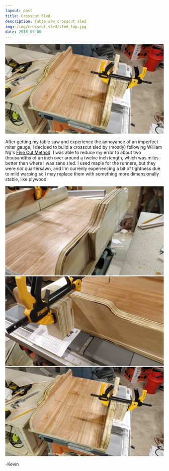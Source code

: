 ```yaml
---
layout: post
title: Crosscut Sled
description: Table saw crosscut sled
img: /img/crosscut_sled/sled_top.jpg
date: 2018_05_06
---
```


<div class="img_row">
    <img class="col three" src="/img/crosscut_sled/sled_top.jpg"/>
</div>

After getting my table saw and experience the annoyance of an imperfect miter gauge, I decided to build a crosscut sled by (mostly) following William Ng's [Five Cut Method](https://www.youtube.com/watch?v=UbG-n--LFgQ).  I was able to reduce my error to about two thousandths of an inch over around a twelve inch length, which was miles better than where I was sans sled.  I used maple for the runners, but they were *not* quartersawn, and I'm currenly experiencing a bit of tightness due to mild warping so I may replace them with something more dimensionally stable, like plywood.

<div class="img_row_tall">
    <img class="col three" src="/img/crosscut_sled/sled_front.jpg"/>
</div>
<div class="img_row_tall">
    <img class="col three" src="/img/crosscut_sled/sled_rear.jpg"/>
</div>
<div class="img_row_tall">
    <img class="col three" src="/img/crosscut_sled/sled_top.jpg"/>
</div>

-Kevin

